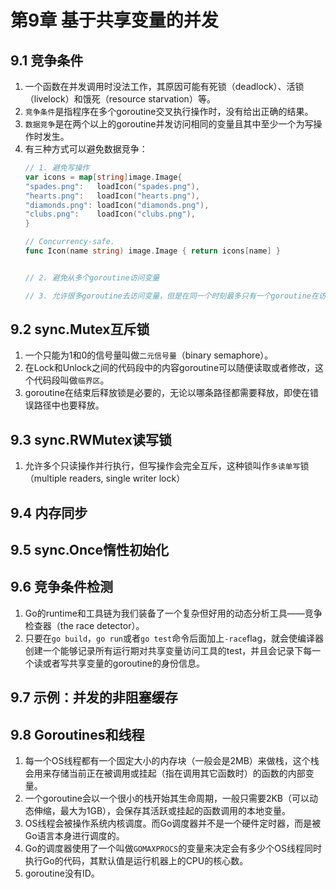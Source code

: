 # 第9章 基于共享变量的并发

## 9.1 竞争条件
1. 一个函数在并发调用时没法工作，其原因可能有死锁（deadlock）、活锁（livelock）和饿死（resource starvation）等。
2. `竞争条件`是指程序在多个goroutine交叉执行操作时，没有给出正确的结果。
3. `数据竞争`是在两个以上的goroutine并发访问相同的变量且其中至少一个为写操作时发生。
4. 有三种方式可以避免数据竞争：
   ```go
   // 1. 避免写操作
   var icons = map[string]image.Image{
   "spades.png":   loadIcon("spades.png"),
   "hearts.png":   loadIcon("hearts.png"),
   "diamonds.png": loadIcon("diamonds.png"),
   "clubs.png":    loadIcon("clubs.png"),
   }
   
   // Concurrency-safe.
   func Icon(name string) image.Image { return icons[name] }
   
   
   // 2. 避免从多个goroutine访问变量
   
   // 3. 允许很多goroutine去访问变量，但是在同一个时刻最多只有一个goroutine在访问，这种方式被称为“互斥”
   ```

## 9.2 sync.Mutex互斥锁
1. 一个只能为1和0的信号量叫做`二元信号量`（binary semaphore）。
2. 在Lock和Unlock之间的代码段中的内容goroutine可以随便读取或者修改，这个代码段叫做`临界区`。
3. goroutine在结束后释放锁是必要的，无论以哪条路径都需要释放，即使在错误路径中也要释放。

## 9.3 sync.RWMutex读写锁
1. 允许多个只读操作并行执行，但写操作会完全互斥，这种锁叫作`多读单写`锁（multiple readers, single writer lock）

## 9.4 内存同步

## 9.5 sync.Once惰性初始化

## 9.6 竞争条件检测
1. Go的runtime和工具链为我们装备了一个复杂但好用的动态分析工具——竞争检查器（the race detector）。
2. 只要在`go build`，`go run`或者`go test`命令后面加上`-race`flag，就会使编译器创建一个能够记录所有运行期对共享变量访问工具的test，并且会记录下每一个读或者写共享变量的goroutine的身份信息。

## 9.7 示例：并发的非阻塞缓存

## 9.8 Goroutines和线程
1. 每一个OS线程都有一个固定大小的内存块（一般会是2MB）来做栈，这个栈会用来存储当前正在被调用或挂起（指在调用其它函数时）的函数的内部变量。
2. 一个goroutine会以一个很小的栈开始其生命周期，一般只需要2KB（可以动态伸缩，最大为1GB），会保存其活跃或挂起的函数调用的本地变量。
3. OS线程会被操作系统内核调度。而Go调度器并不是一个硬件定时器，而是被Go语言本身进行调度的。
4. Go的调度器使用了一个叫做`GOMAXPROCS`的变量来决定会有多少个OS线程同时执行Go的代码，其默认值是运行机器上的CPU的核心数。
5. goroutine没有ID。